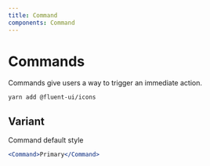 ```yaml
---
title: Command
components: Command
---
```


# Commands

<p class="description">Commands give users a way to trigger an immediate action.</p>

`
yarn add @fluent-ui/icons
`

## Variant

Command default style

```jsx
<Command>Primary</Command>
```
